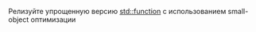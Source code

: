 Релизуйте упрощенную версию [std::function](https://en.cppreference.com/w/cpp/utility/functional/function) с использованием small-object оптимизации
